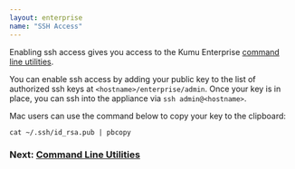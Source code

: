 ```yaml
---
layout: enterprise
name: "SSH Access"
---
```


Enabling ssh access gives you access to the Kumu Enterprise <a href="/enterprise/command-line-utilities.html">command line utilities</a>.

You can enable ssh access by adding your public key to the list of authorized
ssh keys at `<hostname>/enterprise/admin`. Once your key is in place, you can
ssh into the appliance via `ssh admin@<hostname>`.

Mac users can use the command below to copy your key to the clipboard:

```
cat ~/.ssh/id_rsa.pub | pbcopy
```

### Next: [Command Line Utilities](/enterprise/command-line-utilities.html)
